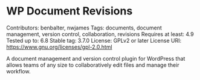 # WP Document Revisions

Contributors: benbalter, nwjames
Tags: documents, document management, version control, collaboration, revisions
Requires at least: 4.9
Tested up to: 6.8
Stable tag: 3.7.0
License: GPLv2 or later
License URI: https://www.gnu.org/licenses/gpl-2.0.html

A document management and version control plugin for WordPress that allows teams of any size to collaboratively edit files and manage their workflow.
